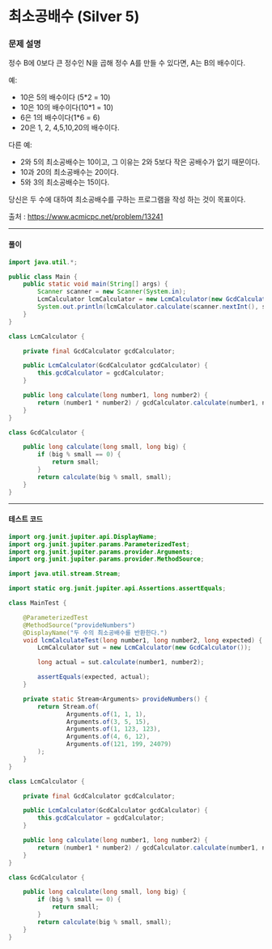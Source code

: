 # 최소공배수 (Silver 5)

### 문제 설명

정수 B에 0보다 큰 정수인 N을 곱해 정수 A를 만들 수 있다면, A는 B의 배수이다.

예:
* 10은 5의 배수이다 (5*2 = 10)
* 10은 10의 배수이다(10*1 = 10)
* 6은 1의 배수이다(1*6 = 6)
* 20은 1, 2, 4,5,10,20의 배수이다.

다른 예:
* 2와 5의 최소공배수는 10이고, 그 이유는 2와 5보다 작은 공배수가 없기 때문이다.
* 10과 20의 최소공배수는 20이다.
* 5와 3의 최소공배수는 15이다.

당신은 두 수에 대하여 최소공배수를 구하는 프로그램을 작성 하는 것이 목표이다.

출처 : https://www.acmicpc.net/problem/13241

---

#### 풀이
~~~java
import java.util.*;

public class Main {
    public static void main(String[] args) {
        Scanner scanner = new Scanner(System.in);
        LcmCalculator lcmCalculator = new LcmCalculator(new GcdCalculator());
        System.out.println(lcmCalculator.calculate(scanner.nextInt(), scanner.nextInt()));
    }
}

class LcmCalculator {

    private final GcdCalculator gcdCalculator;

    public LcmCalculator(GcdCalculator gcdCalculator) {
        this.gcdCalculator = gcdCalculator;
    }

    public long calculate(long number1, long number2) {
        return (number1 * number2) / gcdCalculator.calculate(number1, number2);
    }
}

class GcdCalculator {

    public long calculate(long small, long big) {
        if (big % small == 0) {
            return small;
        }
        return calculate(big % small, small);
    }
}
~~~

---

#### 테스트 코드
~~~java
import org.junit.jupiter.api.DisplayName;
import org.junit.jupiter.params.ParameterizedTest;
import org.junit.jupiter.params.provider.Arguments;
import org.junit.jupiter.params.provider.MethodSource;

import java.util.stream.Stream;

import static org.junit.jupiter.api.Assertions.assertEquals;

class MainTest {

    @ParameterizedTest
    @MethodSource("provideNumbers")
    @DisplayName("두 수의 최소공배수를 반환한다.")
    void lcmCalculateTest(long number1, long number2, long expected) {
        LcmCalculator sut = new LcmCalculator(new GcdCalculator());

        long actual = sut.calculate(number1, number2);

        assertEquals(expected, actual);
    }

    private static Stream<Arguments> provideNumbers() {
        return Stream.of(
                Arguments.of(1, 1, 1),
                Arguments.of(3, 5, 15),
                Arguments.of(1, 123, 123),
                Arguments.of(4, 6, 12),
                Arguments.of(121, 199, 24079)
        );
    }
}

class LcmCalculator {

    private final GcdCalculator gcdCalculator;

    public LcmCalculator(GcdCalculator gcdCalculator) {
        this.gcdCalculator = gcdCalculator;
    }

    public long calculate(long number1, long number2) {
        return (number1 * number2) / gcdCalculator.calculate(number1, number2);
    }
}

class GcdCalculator {

    public long calculate(long small, long big) {
        if (big % small == 0) {
            return small;
        }
        return calculate(big % small, small);
    }
}
~~~
